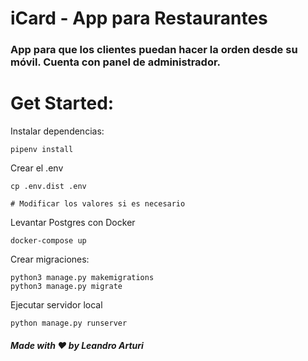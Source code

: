 # iCard - App para Restaurantes

### App para que los clientes puedan hacer la orden desde su móvil. Cuenta con panel de administrador.

# Get Started:

Instalar dependencias:
```
pipenv install
```

Crear el .env
```
cp .env.dist .env

# Modificar los valores si es necesario
```

Levantar Postgres con Docker
```
docker-compose up
```

Crear migraciones:
```
python3 manage.py makemigrations
python3 manage.py migrate
```

Ejecutar servidor local
```
python manage.py runserver
```

##### Made with ❤️ by Leandro Arturi

